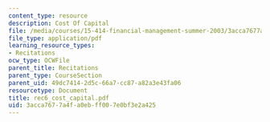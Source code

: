 ```yaml
---
content_type: resource
description: Cost Of Capital
file: /media/courses/15-414-financial-management-summer-2003/3acca7677a4fa0ebff007e0bf3e2a425_rec6_cost_capital.pdf
file_type: application/pdf
learning_resource_types:
- Recitations
ocw_type: OCWFile
parent_title: Recitations
parent_type: CourseSection
parent_uid: 49dc7414-2d5c-66a7-cc87-a82a3e43fa06
resourcetype: Document
title: rec6_cost_capital.pdf
uid: 3acca767-7a4f-a0eb-ff00-7e0bf3e2a425
---
```

